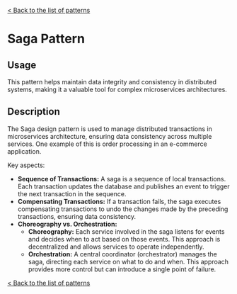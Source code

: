 [< Back to the list of patterns](patterns_list.md)

# Saga Pattern

## Usage
This pattern helps maintain data integrity and consistency in distributed systems, making it a valuable tool for complex microservices architectures.

## Description
The Saga design pattern is used to manage distributed transactions in microservices architecture, 
ensuring data consistency across multiple services. One example of this is order processing in an e-commerce application.

Key aspects:
* **Sequence of Transactions:** A saga is a sequence of local transactions. Each transaction 
 updates the database and publishes an event to trigger the next transaction in the sequence.
* **Compensating Transactions:** If a transaction fails, the saga executes compensating transactions 
 to undo the changes made by the preceding transactions, ensuring data consistency.
* **Choreography vs. Orchestration:**
  * **Choreography:** Each service involved in the saga listens for events and decides when to act based 
 on those events. This approach is decentralized and allows services to operate independently.
  * **Orchestration:** A central coordinator (orchestrator) manages the saga, directing each service on 
what to do and when. This approach provides more control but can introduce a single point of failure.


[< Back to the list of patterns](patterns_list.md)
